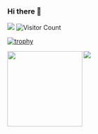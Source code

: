 ### Hi there 👋

<!--
**AbinashBishoyi/AbinashBishoyi** is a ✨ _special_ ✨ repository because its `README.md` (this file) appears on your GitHub profile.

Here are some ideas to get you started:

- 🔭 I’m currently working on ...
- 🌱 I’m currently learning ...
- 👯 I’m looking to collaborate on ...
- 🤔 I’m looking for help with ...
- 💬 Ask me about ...
- 📫 How to reach me: ...
- 😄 Pronouns: ...
- ⚡ Fun fact: ...
-->
<!--![](https://source.unsplash.com/random/800x400?star)-->

![](https://komarev.com/ghpvc/?username=AbinashBishoyi)
![Visitor Count](https://profile-counter.glitch.me/{AbinashBishoyi}/count.svg)

[![trophy](https://github-profile-trophy.vercel.app/?username=AbinashBishoyi&row=2&column=4)](https://github.com/ryo-ma/github-profile-trophy)

<div>
  <img height="170" align="left" src="https://github-readme-stats.vercel.app/api?username=AbinashBishoyi&count_private=true&include_all_commits=true" />
  <img src="https://github-readme-stats.vercel.app/api/top-langs/?username=AbinashBishoyi&layout=compact" />
</div>
